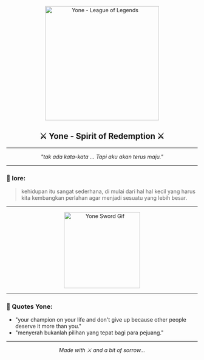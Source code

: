 <p align="center">
  <img src="https://s6.ezgif.com/tmp/ezgif-689f54fa322e76.gif" alt="Yone - League of Legends" width="300">
</p>

<h2 align="center">⚔️ Yone - Spirit of Redemption ⚔️</h2>

---

<p align="center">
  <em>"tak ada kata-kata ... Tapi aku akan terus maju."</em>
</p>

---

### 📖 lore:  
> kehidupan itu sangat sederhana,
> di mulai dari hal hal kecil yang harus kita kembangkan perlahan agar menjadi sesuatu yang lebih besar.

---

<div align="center">
  <img src="https://media.giphy.com/media/VJTAhOzkmy7620OMK8/giphy.gif" width="200" alt="Yone Sword Gif">
</div>

---

### 🌟 Quotes Yone:
- "your champion on your life and don't give up because other people deserve it more than you."
- "menyerah bukanlah pilihan yang tepat bagi para pejuang."

---

<p align="center"><i>Made with ⚔️ and a bit of sorrow...</i></p>
